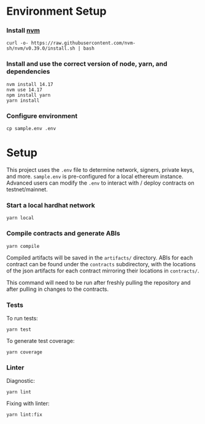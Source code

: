 # Environment Setup

### Install [nvm](https://github.com/nvm-sh/nvm)
```
curl -o- https://raw.githubusercontent.com/nvm-sh/nvm/v0.39.0/install.sh | bash
```

### Install and use the correct version of node, yarn, and dependencies
```
nvm install 14.17
nvm use 14.17
npm install yarn
yarn install
```

### Configure environment
```
cp sample.env .env
```

# Setup

This project uses the `.env` file to determine network, signers, private keys, and more. `sample.env` is pre-configured for a local ethereum instance. 
Advanced users can modify the `.env` to interact with / deploy contracts on testnet/mainnet. 

### Start a local hardhat network
```
yarn local
```

### Compile contracts and generate ABIs
```
yarn compile
```

Compiled artifacts will be saved in the `artifacts/` directory. ABIs for each contract can be found
under the `contracts` subdirectory, with the locations of the json artifacts for each contract mirroring 
their locations in `contracts/`.

This command will need to be run after freshly pulling the repository and after pulling in changes to the contracts.

### Tests

To run tests: 

```
yarn test
```

To generate test coverage:

```
yarn coverage
```

### Linter

Diagnostic: 

```
yarn lint
```

Fixing with linter:

```
yarn lint:fix
```

